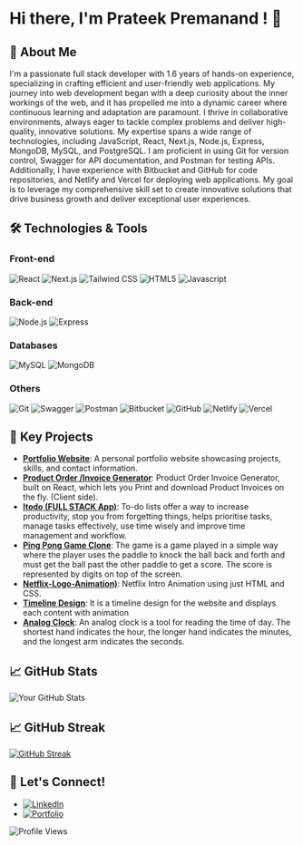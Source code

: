 # Hi there, I'm Prateek Premanand ! 👋

## 🚀 About Me
  I'm a passionate full stack developer with 1.6 years of hands-on experience, specializing in crafting efficient and user-friendly web applications. My journey into web development began with a deep curiosity about the inner workings of the web, and it has propelled me into a dynamic career where continuous learning and adaptation are paramount. I thrive in collaborative environments, always eager to tackle complex problems and deliver high-quality, innovative solutions. 
  My expertise spans a wide range of technologies, including JavaScript, React, Next.js, Node.js, Express, MongoDB, MySQL, and PostgreSQL. I am proficient in using Git for version control, Swagger for API documentation, and Postman for testing APIs. Additionally, I have experience with Bitbucket and GitHub for code repositories, and Netlify and Vercel for deploying web applications. My goal is to leverage my comprehensive skill set to create innovative solutions that drive business growth and deliver exceptional user experiences.

## 🛠️ Technologies & Tools

### Front-end
![React](https://img.shields.io/badge/-React-61DAFB?logo=react&logoColor=white&style=flat)
![Next.js](https://img.shields.io/badge/-Next.js-000000?logo=next.js&logoColor=white&style=flat)
![Tailwind CSS](https://img.shields.io/badge/-Tailwind%20CSS-38B2AC?logo=tailwind-css&logoColor=white&style=flat)
![HTML5](https://img.shields.io/badge/-HTML5-E34F26?style=flat-square&logo=html5&logoColor=white)
![Javascript](https://img.shields.io/badge/-javascript-f7df1c?style=flat-square&logo=javascript&logoColor=black")


### Back-end
![Node.js](https://img.shields.io/badge/-Node.js-339933?logo=node.js&logoColor=white&style=flat)
![Express](https://img.shields.io/badge/-Express-000000?logo=express&logoColor=white&style=flat)

### Databases
![MySQL](https://img.shields.io/badge/-MySQL-4479A1?logo=mysql&logoColor=white&style=flat)
![MongoDB](https://img.shields.io/badge/-MongoDB-47A248?logo=mongodb&logoColor=white&style=flat)

### Others
![Git](https://img.shields.io/badge/-Git-F05032?logo=git&logoColor=white&style=flat)
![Swagger](https://img.shields.io/badge/-Swagger-85EA2D?logo=swagger&logoColor=black&style=flat)
![Postman](https://img.shields.io/badge/-Postman-FF6C37?logo=postman&logoColor=white&style=flat)
![Bitbucket](https://img.shields.io/badge/-Bitbucket-0052CC?logo=bitbucket&logoColor=white&style=flat)
![GitHub](https://img.shields.io/badge/-GitHub-181717?logo=github&logoColor=white&style=flat)
![Netlify](https://img.shields.io/badge/-Netlify-00C7B7?logo=netlify&logoColor=white&style=flat)
![Vercel](https://img.shields.io/badge/-Vercel-000000?logo=vercel&logoColor=white&style=flat)

## 🌟 Key Projects
- **[Portfolio Website](https://prateek-premanand.vercel.app/)**: A personal portfolio website showcasing projects, skills, and contact information.
- **[Product Order /Invoice Generator](https://kb-eight-khaki.vercel.app/)**: Product Order Invoice Generator, built on React, which lets you Print and download Product Invoices on the fly. (Client side).
- **[Itodo (FULL STACK App)](https://react-portfolio-prateek.vercel.app/)**: To-do lists offer a way to increase productivity, stop you from forgetting things, helps prioritise tasks, manage tasks effectively, use time wisely and improve time management and workflow.
- **[Ping Pong Game Clone](https://gamepongjavascript.netlify.app/)**: The game is a game played in a simple way where the player uses the paddle to knock the ball back and forth and must get the ball past the other paddle to get a score. The score is represented by digits on top of the screen.
- **[Netflix-Logo-Animation)](https://resplendent-tiramisu-c48b3b.netlify.app/)**: Netflix Intro Animation using just HTML and CSS.
- **[Timeline Design](https://timelinedesignhtmlcss.netlify.app/)**: It is a timeline design for the website and displays each content with animation
- **[Analog Clock](https://analogclockjavascript.netlify.app/)**: An analog clock is a tool for reading the time of day. The shortest hand indicates the hour, the longer hand indicates the minutes, and the longest arm indicates the seconds.


## 📈 GitHub Stats
![Your GitHub Stats](https://github-readme-stats.vercel.app/api?username=prateekpmd&show_icons=true&theme=radical)

## 📈 GitHub Streak
[![GitHub Streak](https://github-readme-streak-stats.herokuapp.com?user=prateekpmd&theme=dark&ring=fb4362&file=fb4362&currStreakNum=fb4362&currStreakLabel=fb4362&hide_border=true)](https://git.io/streak-stats)


## 💬 Let's Connect!
- [![LinkedIn](https://img.shields.io/badge/-LinkedIn-0077B5?logo=linkedin&logoColor=white&style=flat)](https://www.linkedin.com/in/prateek-premananddd/)
- [![Portfolio](https://img.shields.io/badge/-Portfolio-FF4088?style=flat&logo=google-chrome&logoColor=white)](https://prateek-premanand.vercel.app/)

![Profile Views](https://komarev.com/ghpvc/?username=prateekpmd&color=brightgreen)
